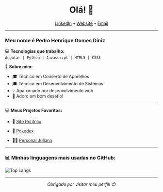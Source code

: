 <h1 align="center">Olá! 👋</h1>

<p align="center">
  <a href="https://www.linkedin.com/in/pedrohenriquegdnz/?trk=opento_sprofile_topcard">LinkedIn</a> •
  <a href="https://seuwebsite.com](https://phdnz.achei.digital/)">Website</a> •
  <a href="mailto:pedrohgomesdiniz@gmail.com">Email</a>
</p>

---

### Meu nome é Pedro Henrique Gomes Diniz

💻 **Tecnologias que trabalho:**  
`Angular | Python | Javascript | HTML5 | CSS3`

🚀 **Sobre mim:**  
- 🎓 Técnico em Conserto de Aparelhos
- 🎓 Técnico em Desenvolvimento de Sistemas
- 💡 Apaixonado por desenvolvimento web
- 🎯 Adoro um bom desafio!

---

💻 **Meus Projetos Favoritos:**

- 📝 <a href="https://seuwebsite.com](https://phdnz.achei.digital/">Site Potifólio</a> 

- 📱 <a href="https://phdnz.achei.digital/index_pokemon.html">Pokedex</a>

- 🏋️‍♀️ <a href="https://personaljuliana.achei.digital/">Personal Juliana</a>

---

### 📊 **Minhas linguagens mais usadas no GitHub:**

![Top Langs](https://github-readme-stats.vercel.app/api/top-langs/?username=pedrodnz013&layout=compact&theme=radical)

---

<p align="center">
  <i>Obrigado por visitar meu perfil! 😊</i>
</p>
